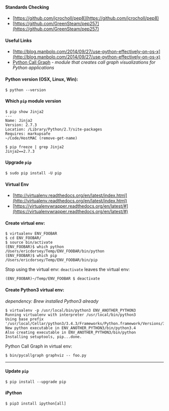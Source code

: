 #### Standards Checking
* [https://github.com/jcrocholl/pep8](https://github.com/jcrocholl/pep8)
* [https://github.com/GreenSteam/pep257](https://github.com/GreenSteam/pep257)

#### Useful Links
* [http://blog.manbolo.com/2014/09/27/use-python-effectively-on-os-x](http://blog.manbolo.com/2014/09/27/use-python-effectively-on-os-x)
* [Python Call Graph](https://pycallgraph.readthedocs.org/en/master/index.html) - *module that creates call graph visualizations for Python applications*


#### Python version (OSX, Linux, Win):

```
$ python --version
```

#### Which `pip` module version

```
$ pip show Jinja2
---
Name: Jinja2
Version: 2.7.3
Location: /Library/Python/2.7/site-packages
Requires: markupsafe
~/Code/HostMAC (remove-get-name) 
```

```
$ pip freeze | grep Jinja2
Jinja2==2.7.3
```
#### Upgrade `pip`

```
$ sudo pip install -U pip
```

#### Virtual Env

* [http://virtualenv.readthedocs.org/en/latest/index.html](http://virtualenv.readthedocs.org/en/latest/index.html)
* [https://virtualenvwrapper.readthedocs.org/en/latest/#](https://virtualenvwrapper.readthedocs.org/en/latest/#)

#### Create virtual env:

```
$ virtualenv ENV_FOOBAR
$ cd ENV_FOOBAR/
$ source bin/activate
(ENV_FOOBAR)$ which python
/Users/ericdorsey/Temp/ENV_FOOBAR/bin/python
(ENV_FOOBAR)$ which pip
/Users/ericdorsey/Temp/ENV_FOOBAR/bin/pip
```

Stop using the virtual env: `deactivate` leaves the virtual env:


```
(ENV_FOOBAR)~/Temp/ENV_FOOBAR $ deactivate
```

#### Create Python3 virtual env:

*dependency: Brew installed Python3 already*

```
$ virtualenv -p /usr/local/bin/python3 ENV_ANOTHER_PYTHON3
Running virtualenv with interpreter /usr/local/bin/python3
Using base prefix '/usr/local/Cellar/python3/3.4.3/Frameworks/Python.framework/Versions/3.4'
New python executable in ENV_ANOTHER_PYTHON3/bin/python3.4
Also creating executable in ENV_ANOTHER_PYTHON3/bin/python
Installing setuptools, pip...done.
```

Python Call Graph in virtual env:

```
$ bin/pycallgraph graphviz -- foo.py
```

___

#### Update `pip` 

```
$ pip install --upgrade pip
```

#### iPython

```
$ pip3 install ipython[all]
```



